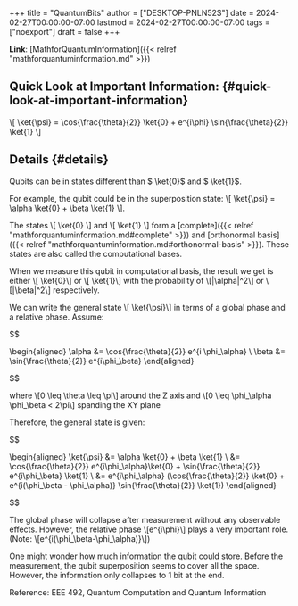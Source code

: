 +++
title = "QuantumBits"
author = ["DESKTOP-PNLN52S"]
date = 2024-02-27T00:00:00-07:00
lastmod = 2024-02-27T00:00:00-07:00
tags = ["noexport"]
draft = false
+++

**Link**: [MathforQuantumInformation]({{< relref "mathforquantuminformation.md" >}})


## Quick Look at Important Information: {#quick-look-at-important-information}

\\[
\ket{\psi} = \cos{\frac{\theta}{2}} \ket{0} + e^{i\phi} \sin{\frac{\theta}{2}} \ket{1}
\\]


## Details {#details}

Qubits can be in states different than $ \ket{0}$ and $ \ket{1}$.

For example, the qubit could be in the superposition state:
\\[ \ket{\psi} = \alpha \ket{0} + \beta \ket{1} \\].

The states \\[ \ket{0} \\] and  \\[ \ket{1} \\] form a [complete]({{< relref "mathforquantuminformation.md#complete" >}})
and [orthonormal basis]({{< relref "mathforquantuminformation.md#orthonormal-basis" >}}). These states are also called the computational
bases.

When we measure this qubit in computational basis, the result we get
is either \\[ \ket{0}\\] or \\[ \ket{1}\\] with the probability of \\[|\alpha|^2\\]
or \\[|\beta|^2\\] respectively.

We can write the general state \\[ \ket{\psi}\\] in terms of a global phase and a relative phase. Assume:

$$

\begin{aligned}
	\alpha &= \cos{\frac{\theta}{2}} e^{i \phi\_\alpha} \\
\beta &= \sin{\frac{\theta}{2}} e^{i\phi\_\beta}
\end{aligned}

$$

where \\[0 \leq \theta \leq \pi\\] around the Z axis and \\[0 \leq \phi\_\alpha \phi\_\beta < 2\pi\\] spanding the XY plane

Therefore, the general state is given:

$$

\begin{aligned}
	\ket{\psi} &= \alpha \ket{0} + \beta \ket{1} \\
&= \cos{\frac{\theta}{2}} e^{i\phi\_\alpha}\ket{0} + \sin{\frac{\theta}{2}} e^{i\phi\_\beta} \ket{1}  \\
&= e^{i\phi\_\alpha} (\cos{\frac{\theta}{2}} \ket{0} + e^{i(\phi\_\beta - \phi\_\alpha)} \sin{\frac{\theta}{2}} \ket{1})
\end{aligned}

$$

The global phase will collapse after measurement without any observable effects. However,
the relative phase \\[e^{i\phi}\\] plays a very important role. (Note: \\[e^{i(\phi\_\beta-\phi\_\alpha)}\\])

One might wonder how much information the qubit could store. Before the measurement, the qubit superposition seems
to cover all the space. However, the information only collapses to 1 bit at the end.

Reference: EEE 492, Quantum Computation and Quantum Information

